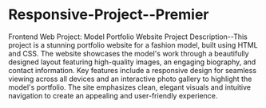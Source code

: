 # Responsive-Project--Premier
Frontend Web Project: Model Portfolio Website
Project Description--This project is a stunning portfolio website for a fashion model, built using HTML and CSS. The website showcases the model's work through a beautifully designed layout featuring high-quality images, an engaging biography, and contact information. Key features include a responsive design for seamless viewing across all devices and an interactive photo gallery to highlight the model's portfolio. The site emphasizes clean, elegant visuals and intuitive navigation to create an appealing and user-friendly experience.

